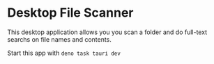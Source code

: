 # Desktop File Scanner

This desktop application allows you you scan a folder and do full-text searchs on file names and contents.

Start this app with `deno task tauri dev`